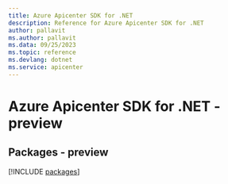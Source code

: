 ```yaml
---
title: Azure Apicenter SDK for .NET
description: Reference for Azure Apicenter SDK for .NET
author: pallavit
ms.author: pallavit
ms.data: 09/25/2023
ms.topic: reference
ms.devlang: dotnet
ms.service: apicenter
---
```

# Azure Apicenter SDK for .NET - preview
## Packages - preview
[!INCLUDE [packages](apicenter-index.md)]